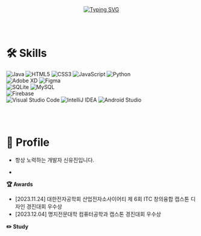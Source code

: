 <br>
<br>

<p align="center">
  <a href="https://git.io/typing-svg">
    <img src="https://readme-typing-svg.demolab.com?font=Roboto+Mono&pause=1000&color=000000&center=true&vCenter=true&random=false&width=435&lines=Hi%2C+I'm+yujin%09%F0%9F%92%96+" alt="Typing SVG" />
  </a>
</p>

<br>
<br>

# 🛠 Skills
![Java](https://img.shields.io/badge/java-%23ED8B00.svg?style=flat-square&logo=openjdk&logoColor=white)
![HTML5](https://img.shields.io/badge/html5-%23E34F26.svg?style=flat-square&logo=html5&logoColor=white)
![CSS3](https://img.shields.io/badge/css3-%231572B6.svg?style=flat-square&logo=css3&logoColor=white)
![JavaScript](https://img.shields.io/badge/javascript-%23323330.svg?style=flat-square&logo=javascript&logoColor=%23F7DF1E)
![Python](https://img.shields.io/badge/python-3670A0?style=flat-sqare&logo=python&logoColor=ffdd54)
<br>
![Adobe XD](https://img.shields.io/badge/Adobe%20XD-470137?style=flat-square&logo=Adobe%20XD&logoColor=#FF61F6)
![Figma](https://img.shields.io/badge/figma-%23F24E1E.svg?style=flat-square&logo=figma&logoColor=white)
<br>
![SQLite](https://img.shields.io/badge/sqlite-%2307405e.svg?style=flat-square&logo=sqlite&logoColor=white)
![MySQL](https://img.shields.io/badge/mysql-%2300f.svg?style=flat-square&logo=mysql&logoColor=white)
<br>
![Firebase](https://img.shields.io/badge/firebase-%23039BE5.svg?style=flat-square&logo=firebase)
<br>
![Visual Studio Code](https://img.shields.io/badge/Visual%20Studio%20Code-0078d7.svg?style=flat-square&logo=visual-studio-code&logoColor=white)
![IntelliJ IDEA](https://img.shields.io/badge/IntelliJIDEA-000000.svg?style=flat-square&logo=intellij-idea&logoColor=white)
![Android Studio](https://img.shields.io/badge/Android%20Studio-3DDC84.svg?style=flat-square&logo=android-studio&logoColor=white)

<br>
<br>

# 🔎 Profile

- 항상 노력하는 개발자 신유진입니다.
- ~~~

**🏆 Awards**

- [2023.11.24] 대한전자공학회 산업전자소사이어티 제 6회 ITC 창의융합 캡스톤 디자인 경진대회 우수상
- [2023.12.04] 명지전문대학 컴퓨터공학과 캡스톤 경진대회 우수상

**✏️ Study**



